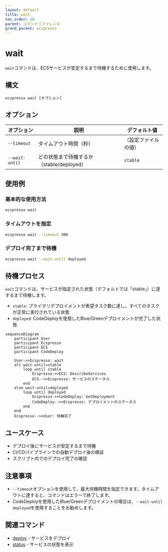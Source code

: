 ```yaml
---
layout: default
title: wait
nav_order: 18
parent: コマンドリファレンス
grand_parent: ecspresso
---
```


# wait

`wait`コマンドは、ECSサービスが安定するまで待機するために使用します。

## 構文

```
ecspresso wait [オプション]
```

## オプション

| オプション | 説明 | デフォルト値 |
|------------|------|-------------|
| `--timeout` | タイムアウト時間（秒） | （設定ファイルの値） |
| `--wait-until` | どの状態まで待機するか（stable/deployed） | `stable` |

## 使用例

### 基本的な使用方法

```bash
ecspresso wait
```

### タイムアウトを指定

```bash
ecspresso wait --timeout 300
```

### デプロイ完了まで待機

```bash
ecspresso wait --wait-until deployed
```

## 待機プロセス

`wait`コマンドは、サービスが指定された状態（デフォルトでは「stable」）に達するまで待機します。

- `stable`: プライマリデプロイメントが希望タスク数に達し、すべてのタスクが正常に実行されている状態
- `deployed`: CodeDeployを使用したBlue/Greenデプロイメントが完了した状態

```mermaid
sequenceDiagram
    participant User
    participant Ecspresso
    participant ECS
    participant CodeDeploy
    
    User->>Ecspresso: wait
    alt wait-until=stable
        loop until stable
            Ecspresso->>ECS: DescribeServices
            ECS-->>Ecspresso: サービスのステータス
        end
    else wait-until=deployed
        loop until deployed
            Ecspresso->>CodeDeploy: GetDeployment
            CodeDeploy-->>Ecspresso: デプロイメントのステータス
        end
    end
    Ecspresso-->>User: 待機完了
```

## ユースケース

- デプロイ後にサービスが安定するまで待機
- CI/CDパイプラインでの自動デプロイ後の検証
- スクリプト内でのデプロイ完了の確認

## 注意事項

- `--timeout`オプションを使用して、最大待機時間を指定できます。タイムアウトに達すると、コマンドはエラーで終了します。
- CodeDeployを使用したBlue/Greenデプロイメントの場合は、`--wait-until deployed`を使用することをお勧めします。

## 関連コマンド

- [deploy](./deploy.html) - サービスをデプロイ
- [status](./status.html) - サービスの状態を表示
